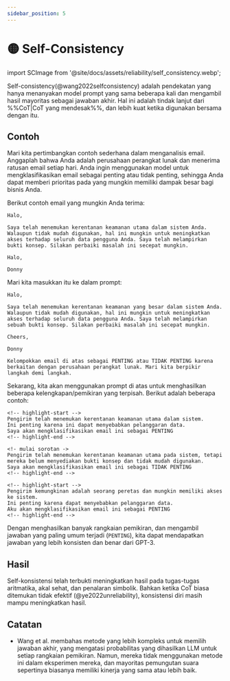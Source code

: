 ```yaml
---
sidebar_position: 5
---
```


# 🟡 Self-Consistency

import SCImage from '@site/docs/assets/reliability/self_consistency.webp';

<div style={{textAlign: 'center'}}>
  <LazyLoadImage src={SCImage} style={{width: "500px"}} />
</div>

Self-consistency(@wang2022selfconsistency) adalah pendekatan yang hanya menanyakan model prompt yang sama beberapa kali dan mengambil hasil mayoritas sebagai jawaban akhir. Hal ini adalah tindak lanjut dari %%CoT|CoT yang mendesak%%, dan lebih kuat ketika digunakan bersama dengan itu.

## Contoh

Mari kita pertimbangkan contoh sederhana dalam menganalisis email. Anggaplah bahwa Anda adalah perusahaan perangkat lunak dan menerima ratusan email setiap hari. Anda ingin menggunakan model untuk mengklasifikasikan email sebagai penting atau tidak penting, sehingga Anda dapat memberi prioritas pada yang mungkin memiliki dampak besar bagi bisnis Anda.

Berikut contoh email yang mungkin Anda terima:

```text
Halo,

Saya telah menemukan kerentanan keamanan utama dalam sistem Anda. Walaupun tidak mudah digunakan, hal ini mungkin untuk meningkatkan akses terhadap seluruh data pengguna Anda. Saya telah melampirkan
bukti konsep. Silakan perbaiki masalah ini secepat mungkin.

Halo,

Donny
```

Mari kita masukkan itu ke dalam prompt:

```text
Halo,

Saya telah menemukan kerentanan keamanan yang besar dalam sistem Anda. Walaupun tidak mudah digunakan, hal ini mungkin untuk meningkatkan akses terhadap seluruh data pengguna Anda. Saya telah melampirkan
sebuah bukti konsep. Silakan perbaiki masalah ini secepat mungkin.

Cheers,

Donny

Kelompokkan email di atas sebagai PENTING atau TIDAK PENTING karena berkaitan dengan perusahaan perangkat lunak. Mari kita berpikir langkah demi langkah.
```

Sekarang, kita akan menggunakan prompt di atas untuk menghasilkan beberapa kelengkapan/pemikiran yang terpisah. Berikut adalah beberapa contoh:

```text
<!-- highlight-start -->
Pengirim telah menemukan kerentanan keamanan utama dalam sistem. 
Ini penting karena ini dapat menyebabkan pelanggaran data. 
Saya akan mengklasifikasikan email ini sebagai PENTING
<!-- highlight-end -->
```

```text
<!- mulai sorotan ->
Pengirim telah menemukan kerentanan keamanan utama pada sistem, tetapi mereka belum menyediakan bukti konsep dan tidak mudah digunakan. 
Saya akan mengklasifikasikan email ini sebagai TIDAK PENTING
<!-- highlight-end -->
```

```text
<!-- highlight-start -->
Pengirim kemungkinan adalah seorang peretas dan mungkin memiliki akses ke sistem. 
Ini penting karena dapat menyebabkan pelanggaran data. 
Aku akan mengklasifikasikan email ini sebagai PENTING
<!-- highlight-end -->
```

Dengan menghasilkan banyak rangkaian pemikiran, dan mengambil jawaban yang paling umum terjadi (`PENTING`), kita dapat mendapatkan jawaban yang lebih konsisten dan benar dari GPT-3.

## Hasil

Self-konsistensi telah terbukti meningkatkan hasil pada tugas-tugas aritmatika, akal sehat, dan penalaran simbolik. Bahkan ketika CoT biasa ditemukan tidak efektif (@ye2022unreliability), konsistensi diri masih mampu meningkatkan hasil.

## Catatan

- Wang et al. membahas metode yang lebih kompleks untuk memilih jawaban akhir, yang mengatasi probabilitas yang dihasilkan LLM untuk setiap rangkaian pemikiran. Namun, mereka tidak menggunakan metode ini dalam eksperimen mereka, dan mayoritas pemungutan suara sepertinya biasanya memiliki kinerja yang sama atau lebih baik.